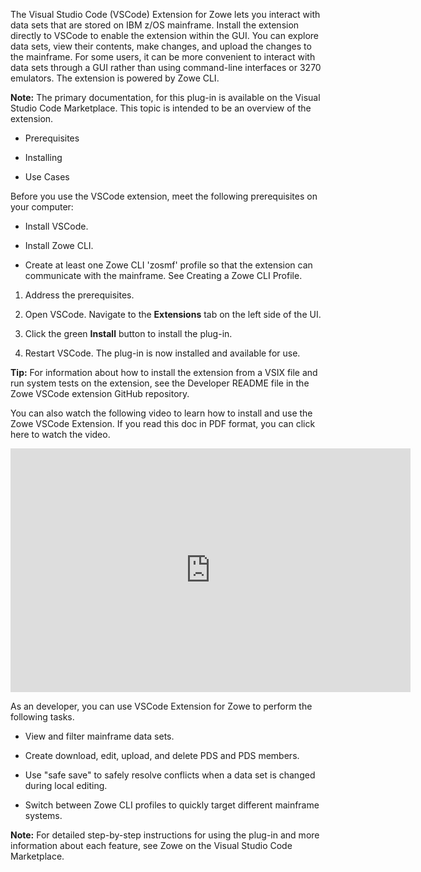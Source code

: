 <?xml version="1.0" encoding="UTF-8"?><?workdir /opt/dita-ot/out/.tmp?><?workdir-uri file:/opt/dita-ot/out/.tmp/?><?path2project ../?><?path2project-uri ../?><?path2rootmap-uri ../?><topic xmlns:ditaarch="http://dita.oasis-open.org/architecture/2005/" xmlns:dita-ot="http://dita-ot.sourceforge.net/ns/201007/dita-ot" class="- topic/topic " ditaarch:DITAArchVersion="1.2" domains="(topic hi-d) (topic ut-d) (topic indexing-d) (topic hazard-d) (topic abbrev-d) (topic pr-d) (topic sw-d) (topic ui-d)" id="vscode-extension-for-zowe" xtrf="file:/opt/dita-ot/data/user-guide/cli-vscodeplugin.md" xtrc="topic:1;182:3"><title class="- topic/title " xtrf="file:/opt/dita-ot/data/user-guide/cli-vscodeplugin.md" xtrc="title:1;182:3">VSCode Extension for Zowe</title><body class="- topic/body " xtrf="file:/opt/dita-ot/data/user-guide/cli-vscodeplugin.md" xtrc="body:1;182:3"><p class="- topic/p " xtrf="file:/opt/dita-ot/data/user-guide/cli-vscodeplugin.md" xtrc="p:1;182:3">The Visual Studio Code (VSCode) Extension for Zowe lets you interact with data sets that are stored on IBM z/OS mainframe. Install the extension directly to <xref class="- topic/xref " href="https://code.visualstudio.com/" format="html" scope="external" xtrf="file:/opt/dita-ot/data/user-guide/cli-vscodeplugin.md" xtrc="xref:1;182:3">VSCode</xref> to enable the extension within the GUI. You can explore data sets, view their contents, make changes, and upload the changes to the mainframe. For some users, it can be more convenient to interact with data sets through a GUI rather than using command-line interfaces or 3270 emulators. The extension is powered by Zowe CLI.</p><p class="- topic/p " xtrf="file:/opt/dita-ot/data/user-guide/cli-vscodeplugin.md" xtrc="p:2;182:3"><b class="+ topic/ph hi-d/b " xtrf="file:/opt/dita-ot/data/user-guide/cli-vscodeplugin.md" xtrc="b:1;182:3">Note:</b> The primary documentation, for this plug-in is available on the <xref class="- topic/xref " href="https://marketplace.visualstudio.com/items?itemName=Zowe.vscode-extension-for-zowe" format="html" scope="external" xtrf="file:/opt/dita-ot/data/user-guide/cli-vscodeplugin.md" xtrc="xref:2;182:3">Visual Studio Code Marketplace</xref>. This topic is intended to be an overview of the extension.</p><ul class="- topic/ul " xtrf="file:/opt/dita-ot/data/user-guide/cli-vscodeplugin.md" xtrc="ul:1;182:3"><li class="- topic/li " xtrf="file:/opt/dita-ot/data/user-guide/cli-vscodeplugin.md" xtrc="li:1;182:3"><p class="- topic/p " xtrf="file:/opt/dita-ot/data/user-guide/cli-vscodeplugin.md" xtrc="p:3;182:3"><xref class="- topic/xref " href="#prerequisites" dita-ot:orig-format="html" format="dita" xtrf="file:/opt/dita-ot/data/user-guide/cli-vscodeplugin.md" xtrc="xref:3;182:3">Prerequisites</xref></p></li><li class="- topic/li " xtrf="file:/opt/dita-ot/data/user-guide/cli-vscodeplugin.md" xtrc="li:2;182:3"><p class="- topic/p " xtrf="file:/opt/dita-ot/data/user-guide/cli-vscodeplugin.md" xtrc="p:4;182:3"><xref class="- topic/xref " href="#installing" dita-ot:orig-format="html" format="dita" xtrf="file:/opt/dita-ot/data/user-guide/cli-vscodeplugin.md" xtrc="xref:4;182:3">Installing</xref></p></li><li class="- topic/li " xtrf="file:/opt/dita-ot/data/user-guide/cli-vscodeplugin.md" xtrc="li:3;182:3"><p class="- topic/p " xtrf="file:/opt/dita-ot/data/user-guide/cli-vscodeplugin.md" xtrc="p:5;182:3"><xref class="- topic/xref " href="#use-cases" dita-ot:orig-format="html" format="dita" xtrf="file:/opt/dita-ot/data/user-guide/cli-vscodeplugin.md" xtrc="xref:5;182:3">Use Cases</xref></p></li></ul></body><topic class="- topic/topic " ditaarch:DITAArchVersion="1.2" domains="(topic hi-d) (topic ut-d) (topic indexing-d) (topic hazard-d) (topic abbrev-d) (topic pr-d) (topic sw-d) (topic ui-d)" id="prerequisites" xtrf="file:/opt/dita-ot/data/user-guide/cli-vscodeplugin.md" xtrc="topic:2;182:3"><title class="- topic/title " xtrf="file:/opt/dita-ot/data/user-guide/cli-vscodeplugin.md" xtrc="title:2;182:3">Prerequisites</title><body class="- topic/body " xtrf="file:/opt/dita-ot/data/user-guide/cli-vscodeplugin.md" xtrc="body:2;182:3"><p class="- topic/p " xtrf="file:/opt/dita-ot/data/user-guide/cli-vscodeplugin.md" xtrc="p:6;182:3">Before you use the VSCode extension, meet the following prerequisites on your computer:</p><ul class="- topic/ul " xtrf="file:/opt/dita-ot/data/user-guide/cli-vscodeplugin.md" xtrc="ul:2;182:3"><li class="- topic/li " xtrf="file:/opt/dita-ot/data/user-guide/cli-vscodeplugin.md" xtrc="li:4;182:3"><p class="- topic/p " xtrf="file:/opt/dita-ot/data/user-guide/cli-vscodeplugin.md" xtrc="p:7;182:3">Install <xref class="- topic/xref " href="https://code.visualstudio.com/" format="html" scope="external" xtrf="file:/opt/dita-ot/data/user-guide/cli-vscodeplugin.md" xtrc="xref:6;182:3">VSCode</xref>.</p></li><li class="- topic/li " xtrf="file:/opt/dita-ot/data/user-guide/cli-vscodeplugin.md" xtrc="li:5;182:3"><p class="- topic/p " xtrf="file:/opt/dita-ot/data/user-guide/cli-vscodeplugin.md" xtrc="p:8;182:3"><xref class="- topic/xref " href="3c5639783a4a2573d79d3f8de6929684303817ff.md" dita-ot:orig-format="markdown" format="dita" xtrf="file:/opt/dita-ot/data/user-guide/cli-vscodeplugin.md" xtrc="xref:7;182:3">Install Zowe CLI</xref>.</p></li><li class="- topic/li " xtrf="file:/opt/dita-ot/data/user-guide/cli-vscodeplugin.md" xtrc="li:6;182:3"><p class="- topic/p " xtrf="file:/opt/dita-ot/data/user-guide/cli-vscodeplugin.md" xtrc="p:9;182:3">Create at least one Zowe CLI 'zosmf' profile so that the extension can communicate with the mainframe. See <xref class="- topic/xref " href="3c5639783a4a2573d79d3f8de6929684303817ff.md#creating-a-zowe-cli-profile" dita-ot:orig-format="markdown" format="dita" xtrf="file:/opt/dita-ot/data/user-guide/cli-vscodeplugin.md" xtrc="xref:8;182:3">Creating a Zowe CLI Profile</xref>.</p></li></ul></body></topic><topic class="- topic/topic " ditaarch:DITAArchVersion="1.2" domains="(topic hi-d) (topic ut-d) (topic indexing-d) (topic hazard-d) (topic abbrev-d) (topic pr-d) (topic sw-d) (topic ui-d)" id="installing" xtrf="file:/opt/dita-ot/data/user-guide/cli-vscodeplugin.md" xtrc="topic:3;182:3"><title class="- topic/title " xtrf="file:/opt/dita-ot/data/user-guide/cli-vscodeplugin.md" xtrc="title:3;182:3">Installing</title><body class="- topic/body " xtrf="file:/opt/dita-ot/data/user-guide/cli-vscodeplugin.md" xtrc="body:3;182:3"><ol class="- topic/ol " xtrf="file:/opt/dita-ot/data/user-guide/cli-vscodeplugin.md" xtrc="ol:1;182:3"><li class="- topic/li " xtrf="file:/opt/dita-ot/data/user-guide/cli-vscodeplugin.md" xtrc="li:7;182:3"><p class="- topic/p " xtrf="file:/opt/dita-ot/data/user-guide/cli-vscodeplugin.md" xtrc="p:10;182:3">Address <xref class="- topic/xref " href="#prerequisites" dita-ot:orig-format="html" format="dita" xtrf="file:/opt/dita-ot/data/user-guide/cli-vscodeplugin.md" xtrc="xref:9;182:3">the prerequisites</xref>.</p></li><li class="- topic/li " xtrf="file:/opt/dita-ot/data/user-guide/cli-vscodeplugin.md" xtrc="li:8;182:3"><p class="- topic/p " xtrf="file:/opt/dita-ot/data/user-guide/cli-vscodeplugin.md" xtrc="p:11;182:3">Open VSCode. Navigate to the <b class="+ topic/ph hi-d/b " xtrf="file:/opt/dita-ot/data/user-guide/cli-vscodeplugin.md" xtrc="b:2;182:3">Extensions</b> tab on the left side of the UI.</p></li><li class="- topic/li " xtrf="file:/opt/dita-ot/data/user-guide/cli-vscodeplugin.md" xtrc="li:9;182:3"><p class="- topic/p " xtrf="file:/opt/dita-ot/data/user-guide/cli-vscodeplugin.md" xtrc="p:12;182:3">Click the green <b class="+ topic/ph hi-d/b " xtrf="file:/opt/dita-ot/data/user-guide/cli-vscodeplugin.md" xtrc="b:3;182:3">Install</b> button to install the plug-in.</p></li><li class="- topic/li " xtrf="file:/opt/dita-ot/data/user-guide/cli-vscodeplugin.md" xtrc="li:10;182:3"><p class="- topic/p " xtrf="file:/opt/dita-ot/data/user-guide/cli-vscodeplugin.md" xtrc="p:13;182:3">Restart VSCode. The plug-in is now installed and available for use.</p></li></ol><p class="- topic/p " xtrf="file:/opt/dita-ot/data/user-guide/cli-vscodeplugin.md" xtrc="p:14;182:3"><b class="+ topic/ph hi-d/b " xtrf="file:/opt/dita-ot/data/user-guide/cli-vscodeplugin.md" xtrc="b:4;182:3">Tip:</b> For information about how to install the extension from a VSIX file and run system tests on the extension, see the Developer README file in the Zowe VSCode extension GitHub repository.</p><p class="- topic/p " xtrf="file:/opt/dita-ot/data/user-guide/cli-vscodeplugin.md" xtrc="p:15;182:3">You can also watch the following video to learn how to install and use the Zowe VSCode Extension. If you read this doc in PDF format, you can click <xref class="- topic/xref " href="https://youtu.be/la1_Ss27fn8" format="html" scope="external" xtrf="file:/opt/dita-ot/data/user-guide/cli-vscodeplugin.md" xtrc="xref:10;182:3">here</xref> to watch the video.</p><iframe class="- topic/iframe " outputclass="embed-responsive-item" id="youtubeplayer" title="Zowe VSCode Extension" type="text/html" width="640" height="390" src="https://www.youtube.com/embed/la1_Ss27fn8" frameborder="0" webkitallowfullscreen="" mozallowfullscreen="" allowfullscreen="" xtrf="file:/opt/dita-ot/data/user-guide/cli-vscodeplugin.md" xtrc="iframe:1;182:3"> </iframe></body></topic><topic class="- topic/topic " ditaarch:DITAArchVersion="1.2" domains="(topic hi-d) (topic ut-d) (topic indexing-d) (topic hazard-d) (topic abbrev-d) (topic pr-d) (topic sw-d) (topic ui-d)" id="use-cases" xtrf="file:/opt/dita-ot/data/user-guide/cli-vscodeplugin.md" xtrc="topic:4;182:3"><title class="- topic/title " xtrf="file:/opt/dita-ot/data/user-guide/cli-vscodeplugin.md" xtrc="title:4;182:3">Use-Cases</title><body class="- topic/body " xtrf="file:/opt/dita-ot/data/user-guide/cli-vscodeplugin.md" xtrc="body:4;182:3"><p class="- topic/p " xtrf="file:/opt/dita-ot/data/user-guide/cli-vscodeplugin.md" xtrc="p:16;182:3">As an developer, you can use VSCode Extension for Zowe to perform the following tasks.</p><ul class="- topic/ul " xtrf="file:/opt/dita-ot/data/user-guide/cli-vscodeplugin.md" xtrc="ul:3;182:3"><li class="- topic/li " xtrf="file:/opt/dita-ot/data/user-guide/cli-vscodeplugin.md" xtrc="li:11;182:3"><p class="- topic/p " xtrf="file:/opt/dita-ot/data/user-guide/cli-vscodeplugin.md" xtrc="p:17;182:3">View and filter mainframe data sets.</p></li><li class="- topic/li " xtrf="file:/opt/dita-ot/data/user-guide/cli-vscodeplugin.md" xtrc="li:12;182:3"><p class="- topic/p " xtrf="file:/opt/dita-ot/data/user-guide/cli-vscodeplugin.md" xtrc="p:18;182:3">Create download, edit, upload, and delete PDS and PDS members.</p></li><li class="- topic/li " xtrf="file:/opt/dita-ot/data/user-guide/cli-vscodeplugin.md" xtrc="li:13;182:3"><p class="- topic/p " xtrf="file:/opt/dita-ot/data/user-guide/cli-vscodeplugin.md" xtrc="p:19;182:3">Use "safe save" to safely resolve conflicts when a data set is changed during local editing.</p></li><li class="- topic/li " xtrf="file:/opt/dita-ot/data/user-guide/cli-vscodeplugin.md" xtrc="li:14;182:3"><p class="- topic/p " xtrf="file:/opt/dita-ot/data/user-guide/cli-vscodeplugin.md" xtrc="p:20;182:3">Switch between Zowe CLI profiles to quickly target different mainframe systems.</p></li></ul><p class="- topic/p " xtrf="file:/opt/dita-ot/data/user-guide/cli-vscodeplugin.md" xtrc="p:21;182:3"><b class="+ topic/ph hi-d/b " xtrf="file:/opt/dita-ot/data/user-guide/cli-vscodeplugin.md" xtrc="b:5;182:3">Note:</b> For detailed step-by-step instructions for using the plug-in and more information about each feature, see <xref class="- topic/xref " href="https://marketplace.visualstudio.com/items?itemName=Zowe.vscode-extension-for-zowe" format="html" scope="external" xtrf="file:/opt/dita-ot/data/user-guide/cli-vscodeplugin.md" xtrc="xref:11;182:3">Zowe on the Visual Studio Code Marketplace</xref>.</p></body></topic></topic>